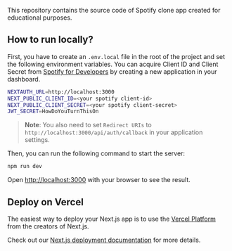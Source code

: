 This repository contains the source code of Spotify clone app created for educational purposes.

## How to run locally?

First, you have to create an `.env.local` file in the root of the project and set the following environment variables. You can acquire Client ID and Client Secret from [Spotify for Developers](https://developer.spotify.com/dashboard/) by creating a new application in your dashboard.

```bash
NEXTAUTH_URL=http://localhost:3000
NEXT_PUBLIC_CLIENT_ID=<your spotify client-id>
NEXT_PUBLIC_CLIENT_SECRET=<your spotify client-secret>
JWT_SECRET=HowDoYouTurnThisOn
```
> **Note**: You also need to set `Redirect URIs` to `http://localhost:3000/api/auth/callback` in your application settings.


Then, you can run the following command to start the server:

```bash
npm run dev
```

Open [http://localhost:3000](http://localhost:3000) with your browser to see the result.

## Deploy on Vercel

The easiest way to deploy your Next.js app is to use the [Vercel Platform](https://vercel.com/new?utm_medium=default-template&filter=next.js&utm_source=create-next-app&utm_campaign=create-next-app-readme) from the creators of Next.js.

Check out our [Next.js deployment documentation](https://nextjs.org/docs/deployment) for more details.
